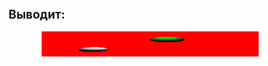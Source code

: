 ## Выводит:

<p align="center"><img src="/Work.jpg?invert_in_darkmode&sanitize=true" align=middle width=386.2915617pt height=44.90601885pt/></p>
